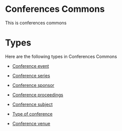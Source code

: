 # Conferences Commons #
This is conferences commons

# Types #
Here are the following types in Conferences Commons


  * [Conference event](conferences__conference.md)

  * [Conference series](conferences__conference_series.md)

  * [Conference sponsor](conferences__conference_sponsor.md)

  * [Conference proceedings](conferences__conference_proceedings.md)

  * [Conference subject](conferences__conference_subject.md)

  * [Type of conference](conferences__type_of_conference.md)

  * [Conference venue](conferences__conference_venue.md)

